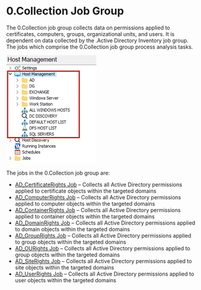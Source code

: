 # 0.Collection Job Group

The 0.Collection job group collects data on permissions applied to certificates, computers, groups,
organizational units, and users. It is dependent on data collected by the .Active Directory
Inventory job group. The jobs which comprise the 0.Collection job group process analysis tasks.

![0.Collection Job Group in the Jobs Tree](../../../../../../static/img/product_docs/accessanalyzer/admin/hostmanagement/jobstree.webp)

The jobs in the 0.Collection job group are:

- [AD_CertificateRights Job](ad_certificaterights.md) – Collects all Active Directory permissions
  applied to certificate objects within the targeted domains
- [AD_ComputerRights Job](ad_computerrights.md) – Collects all Active Directory permissions applied
  to computer objects within the targeted domains
- [AD_ContainerRights Job](ad_containerrights.md) – Collects all Active Directory permissions
  applied to container objects within the targeted domains
- [AD_DomainRights Job](ad_domainrights.md) – Collects all Active Directory permissions applied to
  domain objects within the targeted domains
- [AD_GroupRights Job](ad_grouprights.md) – Collects all Active Directory permissions applied to
  group objects within the targeted domains
- [AD_OURights Job](ad_ourights.md) – Collects all Active Directory permissions applied to group
  objects within the targeted domains
- [AD_SiteRights Job](ad_siterights.md) – Collects all Active Directory permissions applied to site
  objects within the targeted domains
- [AD_UserRights Job](ad_userrights.md) – Collects all Active Directory permissions applied to user
  objects within the targeted domains
